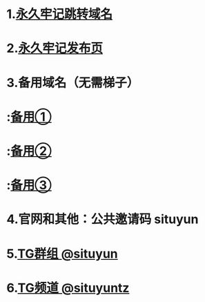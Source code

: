 # 1.[**永久牢记跳转域名**](https://hondacloud.tk)  

# 2.[**永久牢记发布页**](https://github.com/adyymorer/longsitu/blob/master/hondacloud.md)

# 3.**备用域名（无需梯子）**
# :[**备用①** ](https://hondacloud.top)
# :[**备用②** ](https://hondacloud.top)
# :[**备用③** ](https://hondacloud.top)

# 4.**官网和其他**：**公共邀请码** **situyun** 

# 5.[**TG群组 @situyun** ](https://t.me/situcloud) 

# 6.[**TG频道 @situyuntz** ](https://t.me/situyuntz) 
